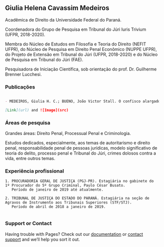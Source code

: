 ## Giulia Helena Cavassim Medeiros

Acadêmica de Direito da Universidade Federal do Paraná.

Coordenadora do Grupo de Pesquisa em Tribunal do Júri Iuris Trivium (UFPR, 2018-2020).

Membra do Núcleo de Estudos em Filosofia e Teoria do Direito (NEFIT UFPR), do Núcleo de Pesquisa em Direito Penal Econômico (NUPPE UFPR), do Projeto de Extensão em Tribunal do Júri (UFPR, 2018-2020) e do Núcleo de Pesquisa em Tribunal do Júri (FAE).

Pesquisadora de Iniciação Científica, sob orientação do prof. Dr. Guilherme Brenner Lucchesi.

### Publicações

```markdown

- MEDEIROS, Giulia H. C.; BUENO, João Victor Stall. O confisco alargado no pacote anticrime: pipipopopo. [Link](http://lattes.cnpq.br/)

[Link](url) and ![Image](src)
```

### Áreas de pesquisa

Grandes áreas: Direito Penal, Processual Penal e Criminologia.

Estudos dedicados, especialmente, aos temas de autoritarismo e direito penal, responsabilidade penal de pessoas jurídicas, modelo significativo de teoria do delito, processo penal e Tribunal do Júri, crimes dolosos contra a vida, entre outros temas.

### Experiência profissional

```
1. PROCURADORIA GERAL DE JUSTIÇA (PGJ-PR). Estagiária no gabinete do 1º Procurador do 5º Grupo Criminal, Paulo César Busato.
   Período de janeiro de 2019 até atualmente.
   
2. TRIBUNAL DE JUSTIÇA DO ESTADO DO PARANÁ. Estagiária na seção de Agravos de Instrumento aos Tribunais Superiores (STF/STJ).
   Período de abril de 2018 a janeiro de 2019.
   
```

### Support or Contact

Having trouble with Pages? Check out our [documentation](https://docs.github.com/categories/github-pages-basics/) or [contact support](https://github.com/contact) and we’ll help you sort it out.
